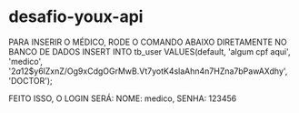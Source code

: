 # desafio-youx-api
PARA INSERIR O MÉDICO, RODE O COMANDO ABAIXO DIRETAMENTE NO BANCO DE DADOS
 INSERT INTO tb_user VALUES(default, 'algum cpf aqui', 'medico', '$2a$12$y6lZxnZ/Og9xCdgOGrMwB.Vt7yotK4slaAhn4n7HZna7bPawAXdhy', 'DOCTOR');
 
FEITO ISSO, O LOGIN SERÁ: NOME: medico, SENHA: 123456
